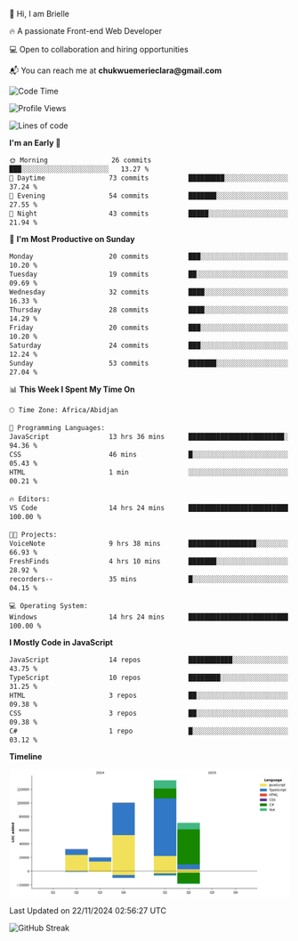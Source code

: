 <div align="left">
  <p>👋 Hi, I am Brielle</p>
  <p>🔥 A passionate Front-end Web Developer</p>
  <p>💻 Open to collaboration and hiring opportunities</p>
  <p>📬 You can reach me at <strong>chukwuemerieclara@gmail.com</strong></p>
</div>


 
 <!--START_SECTION:waka-->
![Code Time](http://img.shields.io/badge/Code%20Time-337%20hrs-blue)

![Profile Views](http://img.shields.io/badge/Profile%20Views-1-blue)

![Lines of code](https://img.shields.io/badge/From%20Hello%20World%20I%27ve%20Written-126.7%20thousand%20lines%20of%20code-blue)

**I'm an Early 🐤** 

```text
🌞 Morning                26 commits          ███░░░░░░░░░░░░░░░░░░░░░░   13.27 % 
🌆 Daytime                73 commits          █████████░░░░░░░░░░░░░░░░   37.24 % 
🌃 Evening                54 commits          ███████░░░░░░░░░░░░░░░░░░   27.55 % 
🌙 Night                  43 commits          █████░░░░░░░░░░░░░░░░░░░░   21.94 % 
```
📅 **I'm Most Productive on Sunday** 

```text
Monday                   20 commits          ███░░░░░░░░░░░░░░░░░░░░░░   10.20 % 
Tuesday                  19 commits          ██░░░░░░░░░░░░░░░░░░░░░░░   09.69 % 
Wednesday                32 commits          ████░░░░░░░░░░░░░░░░░░░░░   16.33 % 
Thursday                 28 commits          ████░░░░░░░░░░░░░░░░░░░░░   14.29 % 
Friday                   20 commits          ███░░░░░░░░░░░░░░░░░░░░░░   10.20 % 
Saturday                 24 commits          ███░░░░░░░░░░░░░░░░░░░░░░   12.24 % 
Sunday                   53 commits          ███████░░░░░░░░░░░░░░░░░░   27.04 % 
```


📊 **This Week I Spent My Time On** 

```text
🕑︎ Time Zone: Africa/Abidjan

💬 Programming Languages: 
JavaScript               13 hrs 36 mins      ████████████████████████░   94.36 % 
CSS                      46 mins             █░░░░░░░░░░░░░░░░░░░░░░░░   05.43 % 
HTML                     1 min               ░░░░░░░░░░░░░░░░░░░░░░░░░   00.21 % 

🔥 Editors: 
VS Code                  14 hrs 24 mins      █████████████████████████   100.00 % 

🐱‍💻 Projects: 
VoiceNote                9 hrs 38 mins       █████████████████░░░░░░░░   66.93 % 
FreshFinds               4 hrs 10 mins       ███████░░░░░░░░░░░░░░░░░░   28.92 % 
recorders--              35 mins             █░░░░░░░░░░░░░░░░░░░░░░░░   04.15 % 

💻 Operating System: 
Windows                  14 hrs 24 mins      █████████████████████████   100.00 % 
```

**I Mostly Code in JavaScript** 

```text
JavaScript               14 repos            ███████████░░░░░░░░░░░░░░   43.75 % 
TypeScript               10 repos            ████████░░░░░░░░░░░░░░░░░   31.25 % 
HTML                     3 repos             ██░░░░░░░░░░░░░░░░░░░░░░░   09.38 % 
CSS                      3 repos             ██░░░░░░░░░░░░░░░░░░░░░░░   09.38 % 
C#                       1 repo              █░░░░░░░░░░░░░░░░░░░░░░░░   03.12 % 
```



**Timeline**

![Lines of Code chart](https://raw.githubusercontent.com/Brielle28/Brielle28/main/assets/bar_graph.png)


 Last Updated on 22/11/2024 02:56:27 UTC
<!--END_SECTION:waka-->

![GitHub Streak](https://github-readme-streak-stats.herokuapp.com/?user=Brielle28)



